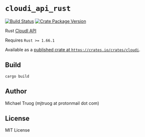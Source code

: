 `cloudi_api_rust`
=================

[![Build Status](https://app.travis-ci.com/CloudI/cloudi_api_rust.svg?branch=master)](https://app.travis-ci.com/CloudI/cloudi_api_rust)
[![Crate Package Version](https://img.shields.io/crates/v/cloudi.svg)](https://crates.io/crates/cloudi)

Rust [CloudI API](https://cloudi.org/api.html#1_Intro)

Requires `Rust >= 1.66.1`

Available as a [published crate at `https://crates.io/crates/cloudi`](https://crates.io/crates/cloudi).

Build
-----

    cargo build

Author
------

Michael Truog (mjtruog at protonmail dot com)

License
-------

MIT License


